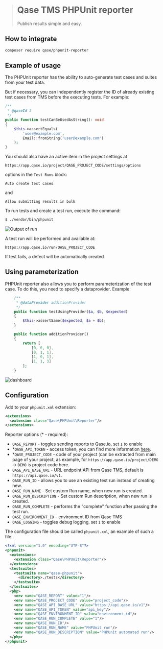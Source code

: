 > # Qase TMS PHPUnit reporter
>
> Publish results simple and easy.

## How to integrate

```bash
composer require qase/phpunit-reporter
```

## Example of usage

The PHPUnit reporter has the ability to auto-generate test cases
and suites from your test data.

But if necessary, you can independently register the ID of already
existing test cases from TMS before the executing tests. For example:

```php
/**
 * @qaseId 3
 */
public function testCanBeUsedAsString(): void
{
    $this->assertEquals(
        'user@example.com',
        Email::fromString('user@example.com')
    );
}
```

You should also have an active item in the project settings at

```
https://app.qase.io/project/QASE_PROJECT_CODE/settings/options
```

options in the `Test Runs` block:

```
Auto create test cases
```
and
```
Allow submitting results in bulk
```

To run tests and create a test run, execute the command:

```bash
$ ./vendor/bin/phpunit
```

![Output of run](example/screenshots/screenshot.png)

A test run will be performed and available at:
```
https://app.qase.io/run/QASE_PROJECT_CODE
```

If test fails, a defect will be automatically created

## Using parameterization

PHPUnit reporter also allows you to perform parameterization of the test case. To do this, you need to specify a dataprovider. Example:
```php
    /**
     * @dataProvider additionProvider
     */
    public function testUsingProvider($a, $b, $expected)
    {
        $this->assertSame($expected, $a + $b);
    }

    public function additionProvider()
    {
        return [
            [0, 0, 0],
            [0, 1, 1],
            [1, 0, 1],
            [1, 1, 3]
        ];
    }
```
![dashboard](example/screenshots/screenshot2.png)

## Configuration

Add to your `phpunit.xml` extension:

```xml
<extensions>
  <extension class="Qase\PHPUnit\Reporter"/>
</extensions>
```

Reporter options (* - required):

- `QASE_REPORT` - toggles sending reports to Qase.io, set `1` to enable
- *`QASE_API_TOKEN` - access token, you can find more information [here][auth].
- *`QASE_PROJECT_CODE` - code of your project (can be extracted from main page of your project,
  as example, for `https://app.qase.io/project/DEMO` -> `DEMO` is project code here.
- `QASE_API_BASE_URL` - URL endpoint API from Qase TMS, default is `https://api.qase.io/v1`.
- `QASE_RUN_ID` - allows you to use an existing test run instead of creating new.
- `QASE_RUN_NAME` - Set custom Run name, when new run is created.
- `QASE_RUN_DESCRIPTION` - Set custom Run description, when new run is created.
- `QASE_RUN_COMPLETE` - performs the "complete" function after passing the test run.
- `QASE_ENVIRONMENT_ID` - environment ID from Qase TMS
- `QASE_LOGGING` - toggles debug logging, set `1` to enable

The configuration file should be called `phpunit.xml`, an example of such a file:

```xml
<?xml version="1.0" encoding="UTF-8"?>
<phpunit>
  <extensions>
    <extension class="Qase\PHPUnit\Reporter"/>
  </extensions>
  <testsuites>
    <testsuite name="qase-phpunit">
      <directory>./tests</directory>
    </testsuite>
  </testsuites>
  <php>
    <env name="QASE_REPORT" value="1"/>
    <env name="QASE_PROJECT_CODE" value="project_code"/>
    <env name="QASE_API_BASE_URL" value="https://api.qase.io/v1"/>
    <env name="QASE_API_TOKEN" value="api_key"/>
    <env name="QASE_ENVIRONMENT_ID" value="environment_id"/>
    <env name="QASE_RUN_COMPLETE" value="1"/>
    <env name="QASE_RUN_ID"/>
    <env name="QASE_RUN_NAME" value="PHPUnit run"/>
    <env name="QASE_RUN_DESCRIPTION" value="PHPUnit automated run"/>
  </php>
</phpunit>
```

<!-- references -->

[auth]: https://developers.qase.io/#authentication
